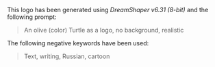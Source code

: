 This logo has been generated using _DreamShaper v6.31 (8-bit)_ and the following prompt:
> An olive (color) Turtle as a logo, no background, realistic

The following negative keywords have been used:
> Text, writing, Russian, cartoon